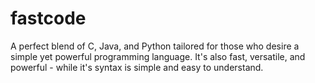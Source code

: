 # fastcode
A perfect blend of C, Java, and Python tailored for those who desire a simple yet powerful programming language. It's also fast, versatile, and powerful - while it's syntax is simple and easy to understand.
